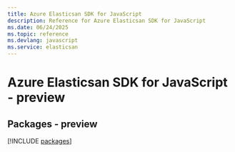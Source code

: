 ```yaml
---
title: Azure Elasticsan SDK for JavaScript
description: Reference for Azure Elasticsan SDK for JavaScript
ms.date: 06/24/2025
ms.topic: reference
ms.devlang: javascript
ms.service: elasticsan
---
```

# Azure Elasticsan SDK for JavaScript - preview
## Packages - preview
[!INCLUDE [packages](elasticsan-index.md)]